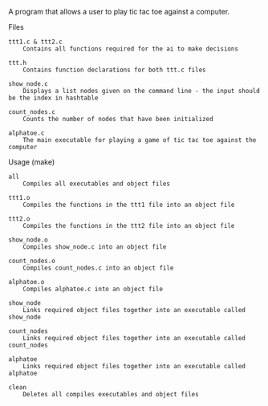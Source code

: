 A program that allows a user to play tic tac toe against a computer.

Files

    ttt1.c & ttt2.c
        Contains all functions required for the ai to make decisions
        
    ttt.h
        Contains function declarations for both ttt.c files
        
    show_node.c
        Displays a list nodes given on the command line - the input should be the index in hashtable
        
    count_nodes.c
        Counts the number of nodes that have been initialized
        
    alphatoe.c
        The main executable for playing a game of tic tac toe against the computer

Usage (make)

    all
        Compiles all executables and object files
        
    ttt1.o
        Compiles the functions in the ttt1 file into an object file
        
    ttt2.o
        Compiles the functions in the ttt2 file into an object file
        
    show_node.o
        Compiles show_node.c into an object file
        
    count_nodes.o
        Compiles count_nodes.c into an object file
        
    alphatoe.o
        Compiles alphatoe.c into an object file
        
    show_node
        Links required object files together into an executable called show_node
        
    count_nodes
        Links required object files together into an executable called count_nodes
        
    alphatoe
        Links required object files together into an executable called alphatoe
        
    clean
        Deletes all compiles executables and object files
